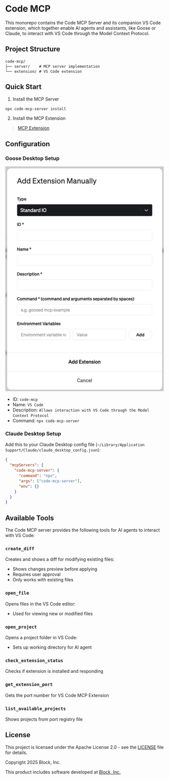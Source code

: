 # Code MCP

This monorepo contains the Code MCP Server and its companion VS Code extension, which together enable AI agents and assistants, like Goose or Claude, to interact with VS Code through the Model Context Protocol.

## Project Structure

```
code-mcp/
├── server/    # MCP server implementation
└── extension/ # VS Code extension
```

## Quick Start

1. Install the MCP Server

```bash
npx code-mcp-server install
```

2. Install the MCP Extension

> [MCP Extension](https://marketplace.visualstudio.com/items?itemName=gertig.mcp-extension)

## Configuration

### Goose Desktop Setup

![Goose Settings](assets/GooseSettings.png)

- ID: `code-mcp`
- Name: `VS Code`
- Description: `Allows interaction with VS Code through the Model Context Protocol`
- Command: `npx code-mcp-server`

### Claude Desktop Setup

Add this to your Claude Desktop config file (`~/Library/Application Support/Claude/claude_desktop_config.json`):

```json
{
  "mcpServers": {
    "code-mcp-server": {
      "command": "npx",
      "args": ["code-mcp-server"],
      "env": {}
    }
  }
}
```

## Available Tools

The Code MCP server provides the following tools for AI agents to interact with VS Code:

### `create_diff`
Creates and shows a diff for modifying existing files:
- Shows changes preview before applying
- Requires user approval
- Only works with existing files


### `open_file`
Opens files in the VS Code editor:
- Used for viewing new or modified files


### `open_project`
Opens a project folder in VS Code:
- Sets up working directory for AI agent


### `check_extension_status`
Checks if extension is installed and responding


### `get_extension_port`
Gets the port number for VS Code MCP Extension


### `list_available_projects`
Shows projects from port registry file


## License

This project is licensed under the Apache License 2.0 - see the [LICENSE](LICENSE) file for details.

Copyright 2025 Block, Inc.

This product includes software developed at [Block, Inc.](https://block.xyz/)
